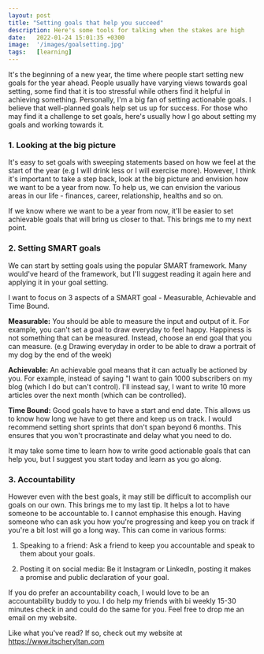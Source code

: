 ```yaml
---
layout: post
title: "Setting goals that help you succeed"
description: Here's some tools for talking when the stakes are high 
date:   2022-01-24 15:01:35 +0300
image:  '/images/goalsetting.jpg'
tags:   [learning]
---
```

It's the beginning of a new year, the time where people start setting new goals for the year ahead. People usually have varying views towards goal setting, some find that it is too stressful while others find it helpful in achieving something. Personally, I'm a big fan of setting actionable goals. I believe that well-planned goals help set us up for success. For those who may find it a challenge to set goals, here's usually how I go about setting my goals and working towards it. 

### 1. Looking at the big picture 

It's easy to set goals with sweeping statements based on how we feel at the start of the year (e.g I will drink less or I will exercise more). However, I think it's important to take a step back, look at the big picture and envision how we want to be a year from now. To help us, we can envision the various areas in our life - finances, career, relationship, healths and so on. 

If we know where we want to be a year from now, it'll be easier to set achievable goals that will bring us closer to that. This brings me to my next point. 

### 2. Setting SMART goals 

We can start by setting goals using the popular SMART framework. Many would've heard of the framework, but I'll suggest reading it again here and applying it in your goal setting. 

I want to focus on 3 aspects of a SMART goal - Measurable, Achievable and Time Bound. 

**Measurable:** You should be able to measure the input and output of it. For example, you can't set a goal to draw everyday to feel happy. Happiness is not something that can be measured. Instead, choose an end goal that you can measure. (e.g Drawing everyday in order to be able to draw a portrait of my dog by the end of the week) 

**Achievable:** An achievable goal means that it can actually be actioned by you. For example, instead of saying "I want to gain 1000 subscribers on my blog (which I do but can't control). I'll instead say, I want to write 10 more articles over the next month (which can be controlled). 

**Time Bound:** Good goals have to have a start and end date. This allows us to know how long we have to get there and keep us on track. I would recommend setting short sprints that don't span beyond 6 months. This ensures that you won't procrastinate and delay what you need to do.  

It may take some time to learn how to write good actionable goals that can help you, but I suggest you start today and learn as you go along. 

### 3. Accountability 

However even with the best goals, it may still be difficult to accomplish our goals on our own. This brings me to my last tip. It helps a lot to have someone to be accountable to. I cannot emphasise this enough. Having someone who can ask you how you're progressing and keep you on track if you're a bit lost will go a long way. This can come in various forms: 

1. Speaking to a friend: Ask a friend to keep you accountable and speak to them about your goals. 

2. Posting it on social media: Be it Instagram or LinkedIn, posting it makes a promise and public declaration of your goal. 

If you do prefer an accountability coach, I would love to be an accountability buddy to you. I do help my friends with bi weekly 15-30 minutes check in and could do the same for you. Feel free to drop me an email on my website. 

Like what you've read? If so, check out my website at https://www.itscheryltan.com